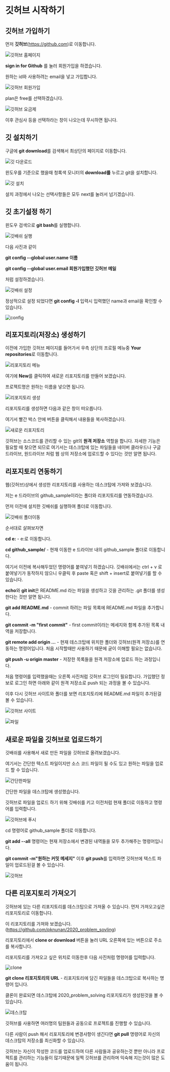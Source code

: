 # 깃허브 시작하기

## 깃허브 가입하기

먼저 **깃허브**(https://github.com)로 이동합니다.

![깃허브 홈페이지](res//github_01.png)

**sign in for Github** 를 눌러 회원가입을 하겠습니다.

원하는 id와 사용하려는 email을 넣고 가입합니다.

![깃허브 회원가입](res//github_02.png)

plan은 free를 선택하겠습니다.

![깃허브 요금제](res//github_03.png)

이후 관심사 등을 선택하라는 창이 나오는데 무시하면 됩니다.

## 깃 설치하기

구글에 **git download**를 검색해서 최상단의 페이지로 이동합니다.

![깃 다운로드](res//github_04.png)

윈도우를 기준으로 했을때 청록색 모니터의 **download를** 누르고 git을 설치합니다.

![깃 설치](res//github_05.png)

설치 과정에서 나오는 선택사항들은 모두 next를 눌러서 넘기겠습니다.

## 깃 초기설정 하기

윈도우 검색으로 **git bash**를 실행합니다.

![깃배쉬 실행](res//github_14.png)

다음 사진과 같이 

**git config --global user.name 이름**

**git config --global user.email 회원가입했던 깃허브 메일**

처럼 설정하겠습니다.

![깃배쉬 설정](res//github_06.png)

정상적으로 설정 되었다면 **git config -l** 입력시 입력했던 name과 email을 확인할 수 있습니다.

![config](res//github_07.png)

## 리포지토리(저장소) 생성하기

이전에 가입한 깃허브 페이지를 들어가서 우측 상단의 프로필 메뉴중 **Your repositories**로 이동합니다.

![리포지토리 메뉴](res//github_08.png)

여기에 **New**를 클릭하여 새로운 리포지토리를 만들어 보겠습니다.

프로젝트명은 원하는 이름을 넣으면 됩니다.

![리포지토리 생성](res//github_09.png)

리포지토리를 생성하면 다음과 같은 창이 떠오릅니다.

여기서 빨간 박스 안에 버튼을 클릭해서 내용들을 복사하겠습니다.

![새로운 리포지토리](res//github_10.png)

깃허브는 소스코드를 관리할 수 있는 git의 **원격 저장소** 역할을 합니다. 자세한 기능은 필요할 때 찾으면 되므로 여기서는 데스크탑에 있는 파일들을 네이버 클라우드나 구글 드라이브, 원드라이브 처럼 웹 상의 저장소에 업로드할 수 있다는 것만 알면 됩니다.

## 리포지토리 연동하기

웹(깃허브)상에서 생성한 리포지토리를 사용하는 데스크탑에 가져와 보겠습니다.

저는 e 드라이브의 github_sample이라는 폴더와 리포지토리를 연동하겠습니다.

먼저 이전에 설치한 깃배쉬를 실행하여 폴더로 이동합니다.

![깃배쉬 폴더이동](res//github_11.png)

순서대로 살펴보자면

**cd e:**  - e:로 이동합니다.

**cd github_sample/**  - 현재 이동한 e 드라이브 내의 github_sample 폴더로 이동합니다.

여기서 이전에 복사해두었던 명령어를 붙여넣기 하겠습니다. 깃배쉬에서는 ctrl + v 로 붙여넣기가 동작하지 않으니 우클릭 후 paste 혹은 shift + insert로 붙여넣기를 할 수 있습니다.

**echo**와 **git init**은 README.md 라는 파일을 생성하고 깃을 관리하는 .git 폴더를 생성한다는 것만 알면 됩니다.

**git add README.md** - commit 하려는 파일 목록에 README.md 파일을 추가합니다.

**git commit -m "first commit"** - first commit이라는 메세지와 함께 추가된 목록 내역을 저장합니다.

**git remote add origin ...** - 현재 데스크탑에 위치한 폴더와 깃허브(원격 저장소)를 연동하는 명령어입니다. 처음 시작할때만 사용하기 때문에 굳이 이해할 필요는 없습니다.

**git push -u origin master** - 저장한 목록들을 원격 저장소에 업로드 하는 과정입니다.

처음 명령어를 입력했을때는 오른쪽 사진처럼 깃허브 로그인이 필요합니다. 가입했던 정보로 로그인 하면 아래와 같이 원격 저장소로 push 되는 과정을 볼 수 있습니다.



이후 다시 깃허브 사이트와 폴더를 보면 리포지토리에 README.md 파일이 추가된걸 볼 수 있습니다.

![깃허브 사이트](res//github_12.png)

![파일](res//github_13.png)

## 새로운 파일을 깃허브로 업로드하기

깃배쉬를 사용해서 새로 만든 파일을 깃허브로 올려보겠습니다.

여기서는 간단한 텍스트 파일이지만 소스 코드 파일이 될 수도 있고 원하는 파일을 업로드 할 수 있습니다.

![간단한파일](res//github_15.png)

간단한 파일을 데스크탑에 생성했습니다.

깃허브로 파일을 업로드 하기 위해 깃배쉬를 키고 이전처럼 현재 폴더로 이동하고 명령어를 입력합니다.

![깃허브에 푸시](res//github_16.png)

cd 명령어로 github_sample 폴더로 이동합니다.

**git add --all** 명령어는 현재 저장소에서 변경된 내역들을 모두 추가해주는 명령어입니다.

**git commit -m"원하는 커밋 메세지"** 이후 **git push**를 입력하면 깃허브에 텍스트 파일이 업로드된걸 볼 수 있습니다.

![깃허브](res//github_17.png)

## 다른 리포지토리 가져오기

깃허브에 있는 다른 리포지토리를 데스크탑으로 가져올 수 있습니다. 먼저 가져오고싶은 리포지토리로 이동합니다.

이 리포지토리를 가져와 보겠습니다.(https://github.com/pknunan/2020_problem_sovling)

리포지토리에서 **clone or download** 버튼을 눌러 URL 오른쪽에 있는 버튼으로 주소를 복사합니다.

리포지토리를 가져오고 싶은 위치로 이동한후 다음 사진처럼 명령어를 입력합니다.

![clone](res//github_19.png)

**git clone 리포지토리의 URL** - 리포지토리에 담긴 파일들을 데스크탑으로 복사하는 명령어 입니다.

클론이 완료되면 데스크탑에 2020_problem_solving 리포지토리가 생성된것을 볼 수 있습니다.

![데스크탑](res//github_20.png)



깃허브를 사용하면 여러명의 팀원들과 공동으로 프로젝트를 진행할 수 있습니다. 

다른 사람이 push 해서 리포지토리에 변경사항이 생긴다면 **git pull** 명령어로 자신의 데스크탑의 저장소를 최신화할 수 있습니다.

깃허브는 자신이 작성한 코드를 업로드하여 다른 사람들과 공유하는것 뿐만 아니라 프로젝트를 관리하는 기능들이 많기때문에 일찍 깃허브를 관리하며 익숙해 지는것이 많은 도움이 됩니다. 